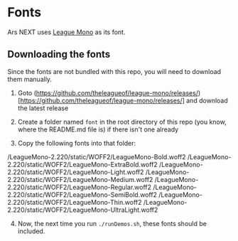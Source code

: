 # Fonts

Ars NEXT uses [League Mono](https://github.com/theleagueof/league-mono) as its font.

## Downloading the fonts

Since the fonts are not bundled with this repo, you will need to download them manually.

1. Goto (https://github.com/theleagueof/league-mono/releases/)[https://github.com/theleagueof/league-mono/releases/] and download the latest release

2. Create a folder named `font` in the root directory of this repo (you know, where the README.md file is) if there isn't one already

3. Copy the following fonts into that folder:

/LeagueMono-2.220/static/WOFF2/LeagueMono-Bold.woff2
/LeagueMono-2.220/static/WOFF2/LeagueMono-ExtraBold.woff2
/LeagueMono-2.220/static/WOFF2/LeagueMono-Light.woff2
/LeagueMono-2.220/static/WOFF2/LeagueMono-Medium.woff2
/LeagueMono-2.220/static/WOFF2/LeagueMono-Regular.woff2
/LeagueMono-2.220/static/WOFF2/LeagueMono-SemiBold.woff2
/LeagueMono-2.220/static/WOFF2/LeagueMono-Thin.woff2
/LeagueMono-2.220/static/WOFF2/LeagueMono-UltraLight.woff2

4. Now, the next time you run `./runDemos.sh`, these fonts should be included.